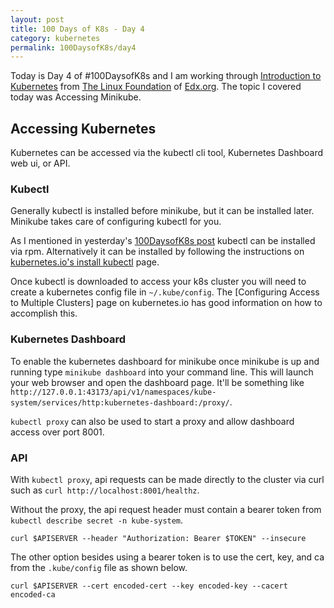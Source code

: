 ```yaml
---
layout: post
title: 100 Days of K8s - Day 4
category: kubernetes
permalink: 100DaysofK8s/day4
---
```


Today is Day 4 of #100DaysofK8s and I am working through [Introduction to Kubernetes](https://www.edx.org/course/introduction-to-kubernetes) from [The Linux Foundation](www.linuxfoundation.org/‎
) of [Edx.org](https://edx.org). The topic I covered today was Accessing Minikube.


## Accessing Kubernetes
Kubernetes can be accessed via the kubectl cli tool, Kubernetes Dashboard web ui, or API.

### Kubectl
Generally kubectl is installed before minikube, but it can be installed later. Minikube takes care of configuring kubectl for you.

As I mentioned in yesterday's [100DaysofK8s post](100DaysofK8s/day3) kubectl can be installed via rpm. Alternatively it can be installed by following the instructions on [kubernetes.io's install kubectl](https://kubernetes.io/docs/tasks/tools/install-kubectl/) page.

Once kubectl is downloaded to access your k8s cluster you will need to create a kubernetes config file in `~/.kube/config`. The [Configuring Access to Multiple Clusters] page on kubernetes.io has good information on how to accomplish this.

### Kubernetes Dashboard
To enable the kubernetes dashboard for minikube once minikube is up and running type `minikube dashboard` into your command line. This will launch your web browser and open the dashboard page. It'll be something like `http://127.0.0.1:43173/api/v1/namespaces/kube-system/services/http:kubernetes-dashboard:/proxy/`.

`kubectl proxy` can also be used to start a proxy and allow dashboard access over port 8001.

### API
With `kubectl proxy`, api requests can be made directly to the cluster via curl such as `curl http://localhost:8001/healthz`.

Without the proxy, the api request header must contain a bearer token from `kubectl describe secret -n kube-system`.

`curl $APISERVER --header "Authorization: Bearer $TOKEN" --insecure`

The other option besides using a bearer token is to use the cert, key, and ca from the `.kube/config` file as shown below.

`curl $APISERVER --cert encoded-cert --key encoded-key --cacert encoded-ca`
